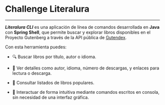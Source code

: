 # Challenge Literalura

---

***Literalura CLI*** es una aplicación de línea de comandos desarrollada en **Java** con **Spring Shell**, que permite buscar y explorar libros disponibles en el Proyecto Gutenberg a través de la API pública de [Gutendex](https://gutendex.com).

Con esta herramienta puedes:

 - 🔍 Buscar libros por título, autor o idioma.

 - 📖 Ver detalles como autor, idioma, número de descargas, y enlaces para lectura o descarga.

 - 📄 Consultar listados de libros populares.

 - 🎯 Interactuar de forma intuitiva mediante comandos escritos en consola, sin necesidad de una interfaz gráfica.